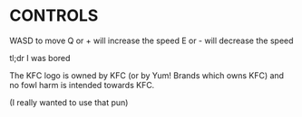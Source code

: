 # CONTROLS
WASD to move
Q or + will increase the speed
E or - will decrease the speed

tl;dr I was bored

The KFC logo is owned by KFC (or by Yum! Brands which owns KFC) and no fowl harm is intended towards KFC.

(I really wanted to use that pun)

